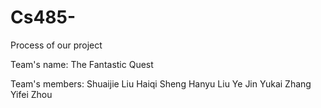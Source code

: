 # Cs485-
Process of our project

Team's name: The Fantastic Quest

Team's members:
     Shuaijie Liu
     Haiqi Sheng
     Hanyu Liu
     Ye Jin 
     Yukai Zhang
     Yifei Zhou
